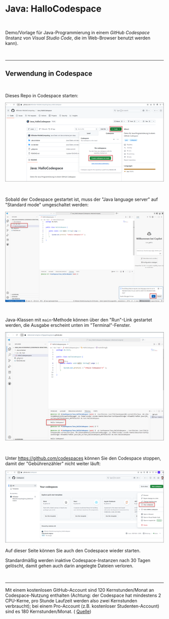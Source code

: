 # Java: HalloCodespace #

<br>

Demo/Vorlage für Java-Programmierung in einem *GitHub Codespace* (Instanz von *Visual Studio Code*,
die im Web-Browser benutzt werden kann).

<br>

----

## Verwendung in Codespace ##

<br>

Dieses Repo in Codespace starten:

![Screenshot 1](screenshots/screenshot_1.png)

<br>

Sobald der Codespace gestartet ist, muss der "Java language server" auf "Standard mode" umgeschaltet werden:

![Screenshot 2](screenshots/screenshot_2.png)

<br>

Java-Klassen mit `main`-Methode können über den "Run"-Link gestartet werden, die Ausgabe erscheint unten im "Terminal"-Fenster.

![Screenshot 3](screenshots/screenshot_3.png)

<br>

Unter https://github.com/codespaces können Sie den Codespace stoppen, damit der "Gebührenzähler" nicht weiter läuft:

![Screenshot 4](screenshots/screenshot_4.png)

Auf dieser Seite können Sie auch den Codespace wieder starten.

Standardmäßig werden inaktive Codespace-Instanzen nach 30 Tagen gelöscht, damit gehen auch darin angelegte
Dateien verloren.

<br>

----

Mit einem kostenlosen GitHub-Account sind 120 Kernstunden/Monat an Codespace-Nutzung enthalten (Achtung: der Codespace hat mindestens 2 CPU-Kerne, pro Stunde Laufzeit werden also zwei Kernstunden verbraucht); bei einem Pro-Account (z.B. kostenloser Studenten-Account) sind es 180 Kernstunden/Monat. ( [Quelle](https://docs.github.com/de/billing/concepts/product-billing/github-codespaces#free-quota))

<br>